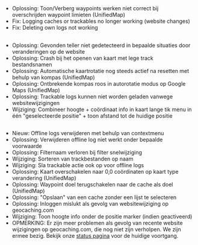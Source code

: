##
- Oplossing: Toon/Verberg waypoints werken niet correct bij overschrijden waypoint limieten (UnifiedMap)
- Fix: Logging caches or trackables no longer working (website changes)
- Fix: Deleting own logs not working

##
- Oplossing: Gevonden teller niet gedetecteerd in bepaalde situaties door veranderingen op de website
- Oplossing: Crash bij het openen van kaart met lege track bestandsnamen
- Oplossing: Automatische kaartrotatie nog steeds actief na resetten met behulp van kompas (UnifiedMap)
- Oplossing: Ontbrekende kompas roos in autorotatie modus op Google Maps (UnifiedMap)
- Oplossing: Trackable logs kunnen niet worden geladen vanwege websitewijzigingen
- Wijziging: Combineer hoogte + coördinaat info in kaart lange tik menu in één "geselecteerde positie" + toon afstand tot de huidige positie

##
- Nieuw: Offline logs verwijderen met behulp van contextmenu
- Oplossing: Verwijderen offline log niet werkt onder bepaalde voorwaarde
- Oplossing: Filternaam verloren bij filter snelwijziging
- Wijziging: Sorteren van trackbestanden op naam
- Wijziging: Sla trackable actie ook op voor offline logs
- Oplossing: Kaart overschakelen naar 0,0 coördinaten op kaart type verandering (UnifiedMap)
- Oplossing: Waypoint doel terugschakelen naar de cache als doel (UnifiedMap)
- Oplossing: "Opslaan" van een cache zonder een lijst te selecteren
- Oplossing: Inloggen mislukt als gevolg van websitewijziging op geocaching.com
- Wijziging: Toon hoogte info onder de positie marker (indien geactiveerd)
- OPMERKING: Er zijn meer problemen als gevolg van recente website wijzigingen op geocaching.com, die nog niet zijn verholpen. We zijn ermee bezig. Bekijk onze [status pagina](https://github.com/cgeo/cgeo/issues/15555) voor de huidige voortgang.
